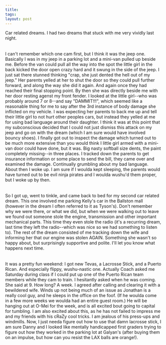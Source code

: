 ```yaml
---
title: 
tags: 
layout: post
---
```

Car related dreams.  I had two dreams that stuck with me very vividly last night.  <br /><br />I can't remember which one cam first, but I think it was the jeep one.  Basically I was in my jeep in a parking lot and a mini-van pulled up beside me.  Before the van could pull all the way into the spot the little girl in the back kicked the door open crazy hard and it swung in the side of the jeep.  I just sat there stunned thinking "crap, she just dented the hell out of my jeep."  Her parents yelled at her to shut the door so they could pull further forward, and along the way she did it again.  And again once they had reached their final stopping point.  By then she was directly beside me with her door resting agenst my front fender.  I looked at the little girl--who was probably around 7 or 8--and say "DAMMIT!!!",  which seemed like a reasonable thing for me to say after the 3rd instance of body damage she inflicted on my vehicle.  I was expecting her parents to back me up and tell their little girl to not hurt other peoples cars, but instead they yelled at me for using bad language around their daughter. I think it was at this point that my subconscious decided that I could not just dismiss this attack on my jeep and go on with the dream (which I am sure would have involved bouncy shoes).  I finally got out to inspect the damage which turned out to be much more extensive than you would think I little girl armed with a mini-van door could have done, but it was.  Big nasty softball size dents, the paint completely missing--in three places.  I tracked down the parents to get insurance information or some place to send the bill, they came over and examined the damage.  Continually grumbling about my bad language.  About then I woke up.  I am sure if I woulda kept sleeping, the parents would have turned out to be evil ninja pirates and I woulda wushu'd them proper, but I woke up by then.  <br /><br />So I got up, went to tinkle, and came back to bed for my second car related dream.  This one involved me parking Kelly's car in the Ballston mall (however in the dream I often referred to it as Tyson's).  Don't remember why we were there, or what we did, but when we were walking out to leave we found out someone stole the engine, transmission and other important mechanical parts.  This time they even stole the radio (it's a recurring dream, last time they left the radio--which was nice so we had something to listen to).  The rest of the dream consisted of me tracking down the wife and informing her that our engine was stolen AGAIN.  Something she wasn't so happy about, but surprisingly supportive and polite.  I'll let you know what happens next time.  <br /><br />It was a pretty fun weekend: I got new Tevas, a Lacrosse Stick, and a Puerto Rican.  And especially flippy, wushu-nastic one.  Actually Coach asked me Saturday during class if I could put up one of the Puerto Rican team members while they cam to train.  I hesitantly asked when he was coming.  She said at 9.  How long? A week.   I agreed after calling and clearing it with a bewildered wife.  Winds up not being much of an issue as Jonathan is a really cool guy, and he sleeps in the office on the foof.  (If he woulda come in a few more weeks we woulda had an entire guest room.) He will be hanging out at O-Mei for the week, and is all excited bout going to capital for tumbling.  I am also excited about this, as he has not failed to impress me and my friends with his cRaZy cool tricks.  I am jealous of his press-ups and windmills.  Now, I just needa figure out how to use that damn lacrosse stick, I am sure Danny and I looked like mentally handicapped first graders trying to figure out how they worked in the parking lot at Galyan's (after buying them on an impulse, but how can you resist the LAX balls are orange!). 
